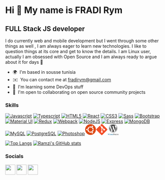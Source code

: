 Hi 👋 My name is FRADI Rym
==========================

FULL Stack JS developer
-----------------------

I do currently web and mobile development but I went through some other things as well , I am always eager to learn new technologies. I like to question things at its core and get to know the details. I am Linux user, actually I am obsessed with Open Source and I am always ready to argue about it for days 🤣

* 🌍  I'm based in sousse tunisia
* ✉️  You can contact me at [fradirym@gmail.com](mailto:fradirym@gmail.com)
* 🧠  I'm learning some DevOps stuff
* 🤝  I'm open to collaborating on open source community projects

### Skills

<p align="left">
<a href="https://developer.mozilla.org/en-US/docs/Web/JavaScript" target="_blank" rel="noreferrer"><img src="https://raw.githubusercontent.com/danielcranney/readme-generator/main/public/icons/skills/javascript-colored.svg" width="36" height="36" alt="Javascript" /></a>
<a href="https://www.typescriptlang.org/" target="_blank" rel="noreferrer"><img src="https://raw.githubusercontent.com/danielcranney/readme-generator/main/public/icons/skills/typescript-colored.svg" width="36" height="36" alt="Typescript" /></a>
<a href="https://developer.mozilla.org/en-US/docs/Glossary/HTML5" target="_blank" rel="noreferrer"><img src="https://raw.githubusercontent.com/danielcranney/readme-generator/main/public/icons/skills/html5-colored.svg" width="36" height="36" alt="HTML5" /></a>
<a href="https://reactjs.org/" target="_blank" rel="noreferrer"><img src="https://raw.githubusercontent.com/danielcranney/readme-generator/main/public/icons/skills/react-colored.svg" width="36" height="36" alt="React" /></a>
<a href="https://www.w3.org/TR/CSS/#css" target="_blank" rel="noreferrer"><img src="https://raw.githubusercontent.com/danielcranney/readme-generator/main/public/icons/skills/css3-colored.svg" width="36" height="36" alt="CSS3" /></a>
<a href="https://sass-lang.com/" target="_blank" rel="noreferrer"><img src="https://raw.githubusercontent.com/danielcranney/readme-generator/main/public/icons/skills/sass-colored.svg" width="36" height="36" alt="Sass" /></a>
<a href="https://getbootstrap.com/" target="_blank" rel="noreferrer"><img src="https://raw.githubusercontent.com/danielcranney/readme-generator/main/public/icons/skills/bootstrap-colored.svg" width="36" height="36" alt="Bootstrap" /></a>
<a href="https://mui.com/" target="_blank" rel="noreferrer"><img src="https://raw.githubusercontent.com/danielcranney/readme-generator/main/public/icons/skills/materialui-colored.svg" width="36" height="36" alt="Material UI" /></a>
<a href="https://redux.js.org/" target="_blank" rel="noreferrer"><img src="https://raw.githubusercontent.com/danielcranney/readme-generator/main/public/icons/skills/redux-colored.svg" width="36" height="36" alt="Redux" /></a>
<a href="https://webpack.js.org/" target="_blank" rel="noreferrer"><img src="https://raw.githubusercontent.com/danielcranney/readme-generator/main/public/icons/skills/webpack-colored.svg" width="36" height="36" alt="Webpack" /></a>
<a href="https://nodejs.org/en/" target="_blank" rel="noreferrer"><img src="https://raw.githubusercontent.com/danielcranney/readme-generator/main/public/icons/skills/nodejs-colored.svg" width="36" height="36" alt="NodeJS" /></a>
<a href="https://expressjs.com/" target="_blank" rel="noreferrer"><img src="https://raw.githubusercontent.com/danielcranney/readme-generator/main/public/icons/skills/express-colored.svg" width="36" height="36" alt="Express" /></a>
<a href="https://www.mongodb.com/" target="_blank" rel="noreferrer"><img src="https://raw.githubusercontent.com/danielcranney/readme-generator/main/public/icons/skills/mongodb-colored.svg" width="36" height="36" alt="MongoDB" /></a>
<a href="https://www.mysql.com/" target="_blank" rel="noreferrer"><img src="https://raw.githubusercontent.com/danielcranney/readme-generator/main/public/icons/skills/mysql-colored.svg" width="36" height="36" alt="MySQL" /></a>
<a href="https://www.postgresql.org/" target="_blank" rel="noreferrer"><img src="https://raw.githubusercontent.com/danielcranney/readme-generator/main/public/icons/skills/postgresql-colored.svg" width="36" height="36" alt="PostgreSQL" /></a>
<a href="https://www.adobe.com/uk/products/photoshop.html" target="_blank" rel="noreferrer"><img src="https://raw.githubusercontent.com/danielcranney/readme-generator/main/public/icons/skills/photoshop-colored.svg" width="36" height="36" alt="Photoshop" /></a><a href="https://ubuntu.com/" rel="nofollow"><img src="https://github.com/devicons/devicon/raw/master/icons/ubuntu/ubuntu-plain.svg" width="36" height="36" alt="Ubuntu" style="max-width: 100%;"></a><a href="https://git-scm.com/" rel="nofollow"><img src="https://github.com/devicons/devicon/raw/master/icons/git/git-original.svg" width="36" height="36" alt="Git" style="max-width: 100%;"></a><a href="https://wordpress.org/" rel="nofollow"><img src="https://github.com/devicons/devicon/raw/master/icons/wordpress/wordpress-original.svg" width="36" height="36" alt="WordPress" style="max-width: 100%;"></a>
  <p data-sourcepos="53:3-54:129" dir="auto"><a href="https://github.com/ramzibouzaiene/github-readme-stats"><img src="https://camo.githubusercontent.com/ce4a7425689a6cf78b1fce4c1ed857612100dfcc4de409269ec7afb59ba41afb/68747470733a2f2f6769746875622d726561646d652d73746174732e76657263656c2e6170702f6170692f746f702d6c616e67732f3f757365726e616d653d72616d7a69626f757a6169656e65" alt="Top Langs" data-canonical-src="https://github-readme-stats.vercel.app/api/top-langs/?username=ramzibouzaiene" style="max-width: 100%;"></a>
<a target="_blank" rel="noopener noreferrer" href="https://camo.githubusercontent.com/4346535466f2c5c2550b3c7dd208274cb69bb8495b42cfe2176be4bd52c5f388/68747470733a2f2f6769746875622d726561646d652d73746174732e76657263656c2e6170702f6170693f757365726e616d653d72616d7a69626f757a6169656e652673686f775f69636f6e733d74727565267468656d653d67727576626f785f6c69676874"><img src="https://camo.githubusercontent.com/4346535466f2c5c2550b3c7dd208274cb69bb8495b42cfe2176be4bd52c5f388/68747470733a2f2f6769746875622d726561646d652d73746174732e76657263656c2e6170702f6170693f757365726e616d653d72616d7a69626f757a6169656e652673686f775f69636f6e733d74727565267468656d653d67727576626f785f6c69676874" alt="Ramzi's GitHub stats" data-canonical-src="https://github-readme-stats.vercel.app/api?username=ramzibouzaiene&amp;show_icons=true&amp;theme=gruvbox_light" style="max-width: 100%;"></a></p>
  
</p>


### Socials

<p align="left"> <a href="https://www.github.com/rymX" target="_blank" rel="noreferrer"><img src="https://raw.githubusercontent.com/danielcranney/readme-generator/main/public/icons/socials/github.svg" width="32" height="32" /></a> <a href="https://www.linkedin.com/in/fradi-rym" target="_blank" rel="noreferrer"><img src="https://raw.githubusercontent.com/danielcranney/readme-generator/main/public/icons/socials/linkedin.svg" width="32" height="32" /></a> <a href="https://www.twitter.com/rym_fradi" target="_blank" rel="noreferrer"><img src="https://raw.githubusercontent.com/danielcranney/readme-generator/main/public/icons/socials/twitter.svg" width="32" height="32" /></a></p>
